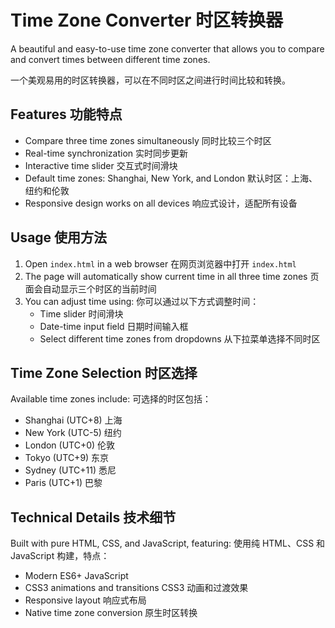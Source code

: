 # Time Zone Converter 时区转换器

A beautiful and easy-to-use time zone converter that allows you to compare and convert times between different time zones.

一个美观易用的时区转换器，可以在不同时区之间进行时间比较和转换。

## Features 功能特点

- Compare three time zones simultaneously 同时比较三个时区
- Real-time synchronization 实时同步更新
- Interactive time slider 交互式时间滑块
- Default time zones: Shanghai, New York, and London 默认时区：上海、纽约和伦敦
- Responsive design works on all devices 响应式设计，适配所有设备

## Usage 使用方法

1. Open `index.html` in a web browser 在网页浏览器中打开 `index.html`
2. The page will automatically show current time in all three time zones 页面会自动显示三个时区的当前时间
3. You can adjust time using: 你可以通过以下方式调整时间：
   - Time slider 时间滑块
   - Date-time input field 日期时间输入框
   - Select different time zones from dropdowns 从下拉菜单选择不同时区

## Time Zone Selection 时区选择

Available time zones include: 可选择的时区包括：
- Shanghai (UTC+8) 上海
- New York (UTC-5) 纽约
- London (UTC+0) 伦敦
- Tokyo (UTC+9) 东京
- Sydney (UTC+11) 悉尼
- Paris (UTC+1) 巴黎

## Technical Details 技术细节

Built with pure HTML, CSS, and JavaScript, featuring:
使用纯 HTML、CSS 和 JavaScript 构建，特点：

- Modern ES6+ JavaScript
- CSS3 animations and transitions CSS3 动画和过渡效果
- Responsive layout 响应式布局
- Native time zone conversion 原生时区转换 